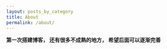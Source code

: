 ```yaml
---
layout: posts_by_category
title: About
permalink: /about/
---
```


**第一次搭建博客， 还有很多不成熟的地方， 希望后面可以逐渐完善**
